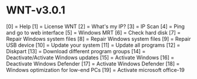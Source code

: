 # WNT-v3.0.1

[0] = Help
[1] = License WNT
[2] = What's my IP?
[3] = IP Scan
[4] = Ping and go to web interface
[5] = Windows MRT
[6] = Check hard disk
[7] = Repair Windows system files
[8] = Repair Windows system files
[9] = Repair USB device
[10] = Update your system
[11] = Update all programs
[12] = Diskpart
[13] = Download different program groups
[14] = Deactivate/Activate Windows updates
[15] = Activate Windows
[16] = Deactivate Windows Defender
[17] = Activate Windows Defender
[18] = Windows optimization for low-end PCs
[19] = Activate microsoft office-19
